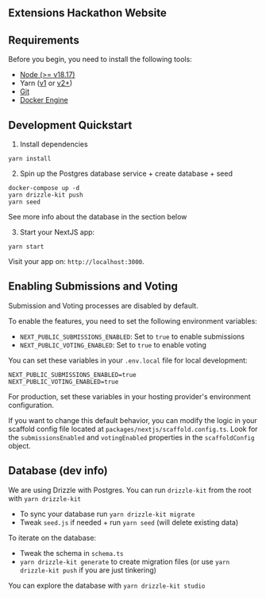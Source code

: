 ## Extensions Hackathon Website

## Requirements

Before you begin, you need to install the following tools:

- [Node (>= v18.17)](https://nodejs.org/en/download/)
- Yarn ([v1](https://classic.yarnpkg.com/en/docs/install/) or [v2+](https://yarnpkg.com/getting-started/install))
- [Git](https://git-scm.com/downloads)
- [Docker Engine](https://docs.docker.com/engine/install/)

## Development Quickstart

1. Install dependencies

```
yarn install
```

2. Spin up the Postgres database service + create database + seed

```
docker-compose up -d
yarn drizzle-kit push
yarn seed
```

See more info about the database in the section below

3. Start your NextJS app:

```
yarn start
```

Visit your app on: `http://localhost:3000`.

## Enabling Submissions and Voting

Submission and Voting processes are disabled by default.

To enable the features, you need to set the following environment variables:

- `NEXT_PUBLIC_SUBMISSIONS_ENABLED`: Set to `true` to enable submissions
- `NEXT_PUBLIC_VOTING_ENABLED`: Set to `true` to enable voting

You can set these variables in your `.env.local` file for local development:

```
NEXT_PUBLIC_SUBMISSIONS_ENABLED=true
NEXT_PUBLIC_VOTING_ENABLED=true
```

For production, set these variables in your hosting provider's environment configuration.

If you want to change this default behavior, you can modify the logic in your scaffold config file located at `packages/nextjs/scaffold.config.ts`. Look for the `submissionsEnabled` and `votingEnabled` properties in the `scaffoldConfig` object.

## Database (dev info)

We are using Drizzle with Postgres. You can run `drizzle-kit` from the root with `yarn drizzle-kit`

- To sync your database run `yarn drizzle-kit migrate`
- Tweak `seed.js` if needed + run `yarn seed` (will delete existing data)

To iterate on the database:

- Tweak the schema in `schema.ts`
- `yarn drizzle-kit generate` to create migration files (or use `yarn drizzle-kit push` if you are just tinkering)

You can explore the database with `yarn drizzle-kit studio`
